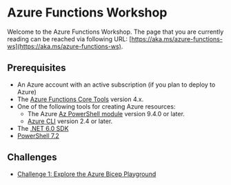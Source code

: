 # Azure Functions Workshop

Welcome to the Azure Functions Workshop. The page that you are currently reading can be reached via following URL: [https://aka.ms/azure-functions-ws](https://aka.ms/azure-functions-ws).

## Prerequisites

- An Azure account with an active subscription (if you plan to deploy to Azure)
- The [Azure Functions Core Tools](https://learn.microsoft.com/azure/azure-functions/functions-run-local#v2) version 4.x.
- One of the following tools for creating Azure resources:
  - The Azure [Az PowerShell module](https://learn.microsoft.com/powershell/azure/install-azure-powershell) version 9.4.0 or later.
  - [Azure CLI](https://learn.microsoft.com/cli/azure/install-azure-cli) version 2.4 or later.
- The [.NET 6.0 SDK](https://dotnet.microsoft.com/download)
- [PowerShell 7.2](https://learn.microsoft.com/powershell/scripting/install/installing-powershell-core-on-windows)

## Challenges

- [Challenge 1: Explore the Azure Bicep Playground](challenge-01.md)

